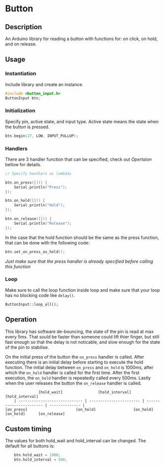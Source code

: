 # Button

## Description

An Arduino library for reading a button with functions for: on click, on hold, and on release.

## Usage

### Instantiation

Include library and create an instance.

```c++
#include <button_input.h>
ButtonInput btn;
```

### Initialization

Specify pin, active state, and input type. Active state means the state when the button is pressed.

```c++
btn.begin(27, LOW, INPUT_PULLUP);
```

### Handlers

There are 3 handler function that can be specified, check out *Opertaion* bellow for details.

```c++
// Specify handlers as lambdas

btn.on_press([]() {
    Serial.println("Press");
});

btn.on_hold([]() {
    Serial.println("Hold");
});

btn.on_release([]() {
    Serial.println("Release");
});
```

In the case that the hold function should be the same as the press function, that can be done with the following code:

```c++
btn.set_on_press_as_hold();
```

*Just make sure that the press handler is already specified before calling this function*

### Loop

Make sure to call the loop function inside loop and make sure that your loop has no blocking code like ```delay()```.

```
ButtonInput::loop_all();
```

## Operation

This library has software de-bouncing, the state of the pin is read at max every 5ms. That sould be faster than someone could lift thier finger, but still fast enough so that the delay is not noticable, and slow enough for the state of the pin to stabilise.

On the initial press of the button the ```on_press``` handler is called. After executing there is an initial delay before starting to execute the hold function. The initial delay between ```on_press``` and ```on_hold``` is 1000ms, after which the ```on_hold``` handler is called for the first time. After the first execution, the ```on_hold``` handler is repeatedly called every 500ms. Lastly when the user releases the button the ```on_release``` handler is called.

```
               [hold_wait]                [hold_interval]           [hold_interval]
    | ----------------------------- | ----------------------- | ----------------------- | -------------- | 
[on_press]                      [on_hold]                 [on_hold]                 [on_hold]      [on_release]
```

## Custom timing

The values for both hold_wait and hold_interval can be changed. The default for all buttons is:

```c++
    btn.hold_wait = 1000;
    btn.hold_interval = 500;
```
